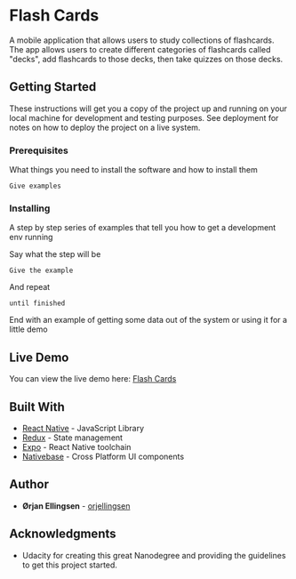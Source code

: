 # Flash Cards

A mobile application that allows users to study collections of flashcards. The app allows users to create different categories of flashcards called "decks", add flashcards to those decks, then take quizzes on those decks.

## Getting Started

These instructions will get you a copy of the project up and running on your local machine for development and testing purposes. See deployment for notes on how to deploy the project on a live system.

### Prerequisites

What things you need to install the software and how to install them

```
Give examples
```

### Installing

A step by step series of examples that tell you how to get a development env running

Say what the step will be

```
Give the example
```

And repeat

```
until finished
```

End with an example of getting some data out of the system or using it for a little demo

## Live Demo

You can view the live demo here: [Flash Cards]()

## Built With

* [React Native](https://facebook.github.io/react-native/) - JavaScript Library
* [Redux](https://redux.js.org/) - State management
* [Expo](https://expo.io/) - React Native toolchain
* [Nativebase](https://nativebase.io/) - Cross Platform UI components

## Author

* **Ørjan Ellingsen** - [orjellingsen](https://github.com/orjellingsen)

## Acknowledgments

* Udacity for creating this great Nanodegree and providing the guidelines to get this project started.